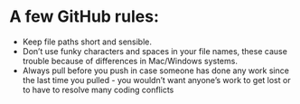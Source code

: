 A few GitHub rules:
=

- Keep file paths short and sensible.
- Don’t use funky characters and spaces in your file names, these cause trouble because of differences in Mac/Windows systems.
- Always pull before you push in case someone has done any work since the last time you pulled - you wouldn’t want anyone’s work to get lost or to have to resolve many coding conflicts
